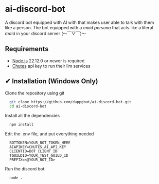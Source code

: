 # ai-discord-bot
A discord bot equipped with AI with that makes user able to talk with them like a person. The bot equipped with a *maid persona* that acts like a literal *maid* in your discord server (～￣▽￣)～

## Requirements

- [Node.js](https://nodejs.org/en) 22.12.0 or newer is required
- [Chutes](https://chutes.ai/) api key to run their llm services
## ✔ Installation (Windows Only)

Clone the repository using git

```bash
  git clone https://github.com/dappgbut/ai-discord-bot.git
  cd ai-discord-bot
```

Install all the dependencies

```bash
  npm install
```

Edit the .env file, and put everything needed

```env
  BOTTOKEN=YOUR_BOT_TOKEN_HERE
  AIAPIKEY=CHUTES_AI_API_KEY
  CLIENTID=BOT_CLIENT_ID
  TGUILDID=YOUR_TEST_GUILD_ID
  PREFIX=<@YOUR_BOT_ID>
```

Run the discord bot

```bash
  node .
```
    